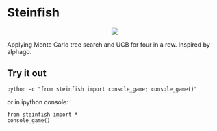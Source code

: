 # Steinfish

<p align="center">
  <img src="http://www.amliebstenreisen.at/bilder/2017/03/stonefish1.jpg">
</p>

Applying Monte Carlo tree search and UCB for four in a row. Inspired by alphago.

## Try it out

```
python -c "from steinfish import console_game; console_game()"
```

or in ipython console:

```
from steinfish import *
console_game()
```
